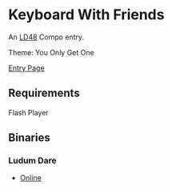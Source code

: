 Keyboard With Friends
=====================

An [LD48](http://ludumdare.com) Compo entry.

Theme: You Only Get One

[Entry
Page](http://www.ludumdare.com/compo/ludum-dare-28/?action=preview&uid=6609)

Requirements
------------

Flash Player

Binaries
--------

### Ludum Dare
* [Online](http://gazokblog.co.uk/misc/KwF/Game.swf)
